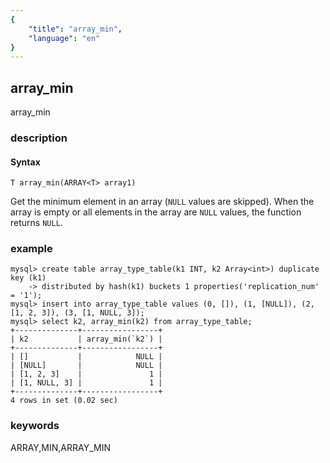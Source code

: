 ```yaml
---
{
    "title": "array_min",
    "language": "en"
}
---
```


<!--
Licensed to the Apache Software Foundation (ASF) under one
or more contributor license agreements.  See the NOTICE file
distributed with this work for additional information
regarding copyright ownership.  The ASF licenses this file
to you under the Apache License, Version 2.0 (the
"License"); you may not use this file except in compliance
with the License.  You may obtain a copy of the License at

  http://www.apache.org/licenses/LICENSE-2.0

Unless required by applicable law or agreed to in writing,
software distributed under the License is distributed on an
"AS IS" BASIS, WITHOUT WARRANTIES OR CONDITIONS OF ANY
KIND, either express or implied.  See the License for the
specific language governing permissions and limitations
under the License.
-->

## array_min

array_min

### description

#### Syntax
`T array_min(ARRAY<T> array1)`

Get the minimum element in an array (`NULL` values are skipped).
When the array is empty or all elements in the array are `NULL` values, the function returns `NULL`.

### example

```shell
mysql> create table array_type_table(k1 INT, k2 Array<int>) duplicate key (k1)
    -> distributed by hash(k1) buckets 1 properties('replication_num' = '1');
mysql> insert into array_type_table values (0, []), (1, [NULL]), (2, [1, 2, 3]), (3, [1, NULL, 3]);
mysql> select k2, array_min(k2) from array_type_table;
+--------------+-----------------+
| k2           | array_min(`k2`) |
+--------------+-----------------+
| []           |            NULL |
| [NULL]       |            NULL |
| [1, 2, 3]    |               1 |
| [1, NULL, 3] |               1 |
+--------------+-----------------+
4 rows in set (0.02 sec)

```

### keywords

ARRAY,MIN,ARRAY_MIN
